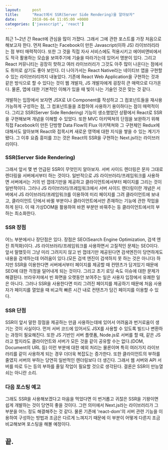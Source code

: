 ```yaml
---
layout:		post
title:		"React에서 SSR(Server Side Rendering)을 알아보자"
date:		2018-06-04 11:05:00 +0000
categories:	['javascript', 'react']
---
```


<p>
	<span class="dropcap">최</span>근 1~2년 간 React에 관심을 많이 가졌다. 그래서 그에 관한 포스트를 가장 처음으로 해보고자 한다. 먼저 React는 Facebook이 만든 Javascript(이하 JS) 라이브러리라는 점 부터 매력적이다. 또한 그 것을 직접 자사 서비스에도 적용시키고 에어비앤비에서도 적극 활용하는 모습을 보여주기에 기술을 따라가는데 있어서 명분이 있다. 그리고 React 커뮤니티는 굉장히 핫하고 여러 라이브러리가 그것도 아주 많이 나온다는 점에서도 취미로 삼기도 좋아 보인다. 더 나아가서는 React Native라는 네이티브 앱을 구현할 수 있는 라이브러리까지 내놓았다. 기존에 React Web Application을 구현하는 것과 같은 방식으로 할 수 있다는 것이 웹 개발자, JS 개발자에게 굉장히 큰 매력으로 다가온다. 물론, 앱에 대한 기본적인 이해가 있을 때 빛이 나는 기술인 것은 맞는 것 같다.
</p>
<p>
	개발하는 입장에서 보자면 JSX로 UI Component를 작성하고 그 컴포넌트들을 재사용 가능하게 구성하는 점, 그 컴포넌트들을 조합하여 사용하기 용이하다는 점이 매력적이다. 그리고 SSR(Server Side Rendering) 기능이 생소했었던 상황에서 React로 SSR을 구현해보며 개념을 이해할 수 있었다. 또한 MVC 아키텍쳐의 단점을 보완하기 위해 직접 Facebook이 만든 단방향 Data Flow의 Flux 아키텍쳐와 그 구현체인 Redux에 대해서도 알아보며 React와 접목시켜 새로운 영역에 대한 지식을 쌓을 수 있는 계기가 됐다. 그 이후 요즘 흥미를 끄는 것은 React의 SSR을 구현하는 Next.js라는 라이브러리이다.
</p>
<h3>SSR(Server Side Rendering)</h3>
<p>
	그래서 앞서 몇 번 언급된 SSR이 무엇인지 알아보자. 서버 사이드 렌더링은 문자 그대로 렌더링을 서버에서부터 하는 것이다. 일반적으로 JS 라이브러리/프레임워크를 사용하면 서버에서는 거의 빈 껍데기만을 제공하고 클라이언트에서부터 페이지를 그리는 것이 일반적이다. 그러나 JS 라이브러리/프레임워크에서 서버 사이드 렌더링이란 개념은 서버에서 JS 라이브러리/프레임워크를 이용하여 미리 페이지를 그려 클라이언트에 보내고, 클라이언트 단에서 바뀔 부분이나 클라이언트에서만 존재하는 기능에 관한 작업을 하게 된다. 이 때 가상DOM을 활용하여 바뀐 부분만 바꿔주는 등 클라이언트에서의 부하는 최소화한다.
</p>
<h3>SSR 장점</h3>
<p>
	어느 부분에서나 장단점은 있다. 장점은 SEO(Search Engine Optimization, 검색 엔진 최적화)이다. JS 라이브러리/프레임워크를 사용하면서 고질적인 문제는 SEO이다. 앞서 말했듯이 그냥 미리 그려지지 않고 빈 껍데기만 제공된다면 검색엔진이 당연하게도 내용을 검색하는데 어려움이 있다.(모든 검색 엔진이 검색하지 못 하는 것은 아니다) 하지만 SSR을 이용한다면 서버에서부터 페이지를 제공할 때 컨텐츠가 담겨있기 때문에 SEO에 대한 걱정을 덜어내게 되는 것이다. 그리고 초기 로딩 속도 이슈에 대한 문제가 해결된다. 브라우저에서 빈 화면을 오랫동안 보여주는 일은 사용자 입장에서 유쾌한 일은 아니다. 그러나 SSR을 사용한다면 미리 그려진 페이지를 제공하기 때문에 처음 사용자가 페이지를 열었을 때 비교적 빠른 시간 내로 컨텐츠가 담긴 페이지를 이용할 수 있다.
</p>
<h3>SSR 단점</h3>
<p>
	SSR이 앞서 말한 장점을 제공하는 만큼 사용하는데에 있어서 어려움과 번거로움이 생기는 것이 사실이다. 먼저 서버 코드에 있어서도 JSX를 사용할 수 있도록 빌드나 변환하는 과정이 필요해진다. 또한 JS 기반인 서버 플랫폼, Node.js로 서버를 할 때, 같은 JS라고 할지라도 클라이언트와 서버가 모든 것을 같이 공유할 수는 없다.(DOM, Document의 URL 등) 이런 부분에 대한 예외 처리는 물론이며 특히 여러가지 라이브러리를 같이 사용하게 되는 경우 더더욱 복잡도는 증가한다. 또한 클라이언트의 부하를 줄였지 서버의 부하는 당연히 일반적인 렌더링보다 더 생긴다. 그래서 웹 서버와 API 서버를 따로 두는 등의 부하를 줄일 작업이 필요할 것으로 생각된다. 결론은 SSR이 만능열쇠는 아니란 소리.
</p>
<h3>다음 포스팅 예고</h3>
<p>
	그래도 SSR을 사용해보겠다고 마음을 먹었다면 이 번거롭고 귀찮은 SSR을 기왕이면 쉽게 개발하는 것이 당연히 좋을 것이다. 그런 의미에서 Next.js라는 라이브러리가 그 부분을 어느 정도 해결해주는 것 같다. 물론 기존에 'react-dom'의 서버 관련 기능을 이용하여 구성하는 방법과 조금은 다르게 느껴지기 때문에 이 부분이 어떻게 다른지 조금 비교해보며 포스팅을 해볼 예정이다.
</p>
<h2>끝.</h2>
